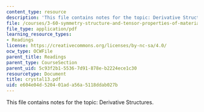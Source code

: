 ```yaml
---
content_type: resource
description: 'This file contains notes for the topic: Derivative Structures.'
file: /courses/3-60-symmetry-structure-and-tensor-properties-of-materials-fall-2005/e604e04d520401ada56a5118ddab027b_crystal13.pdf
file_type: application/pdf
learning_resource_types:
- Readings
license: https://creativecommons.org/licenses/by-nc-sa/4.0/
ocw_type: OCWFile
parent_title: Readings
parent_type: CourseSection
parent_uid: 5c93f2b1-5536-7d91-878e-b2224ece1c30
resourcetype: Document
title: crystal13.pdf
uid: e604e04d-5204-01ad-a56a-5118ddab027b
---
```

This file contains notes for the topic: Derivative Structures.